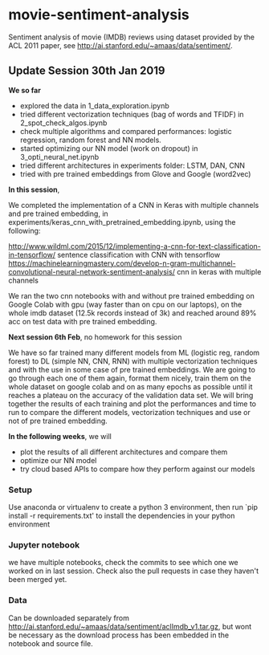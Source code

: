 # movie-sentiment-analysis
Sentiment analysis of movie (IMDB) reviews using dataset provided by the ACL 2011 paper, see http://ai.stanford.edu/~amaas/data/sentiment/.

## Update Session 30th Jan 2019 

**We so far**
- explored the data in 1_data_exploration.ipynb
- tried different vectorization techniques (bag of words and TFIDF) in 2_spot_check_algos.ipynb
- check multiple algorithms and compared performances: logistic regression, random forest and NN models. 
- started optimizing our NN model (work on dropout) in 3_opti_neural_net.ipynb
- tried different architectures in experiments folder: LSTM, DAN, CNN
- tried with pre trained embeddings from Glove and Google (word2vec)

**In this session**, 

We completed the implementation of a CNN in Keras with multiple channels and pre trained embedding, in experiments/keras_cnn_with_pretrained_embedding.ipynb, using the following:

http://www.wildml.com/2015/12/implementing-a-cnn-for-text-classification-in-tensorflow/ sentence classification with CNN with tensorflow
https://machinelearningmastery.com/develop-n-gram-multichannel-convolutional-neural-network-sentiment-analysis/ cnn in keras with multiple channels

We ran the two cnn notebooks with and without pre trained embedding on Google Colab with gpu (way faster than on cpu on our laptops), on the whole imdb dataset (12.5k records instead of 3k) and reached around 89% acc on test data with pre trained embedding. 

**Next session 6th Feb**, 
no homework for this session

We have so far trained many different models from ML (logistic reg, random forest) to DL (simple NN, CNN, RNN) with multiple vectorization techniques and with the use in some case of pre trained embeddings. We are going to go through each one of them again, format them nicely, train them on the whole dataset on google colab and on as many epochs as possible until it reaches a plateau on the accuracy of the validation data set. We will bring together the results of each training and plot the performances and time to run to compare the different models, vectorization techniques and use or not of pre trained embedding.


**In the following weeks**, we will
- plot the results of all different architectures and compare them
- optimize our NN model
- try cloud based APIs to compare how they perform against our models


### Setup
Use anaconda or virtualenv to create a python 3 environment, then
run `pip install -r requirements.txt' to install the dependencies in your python environment

### Jupyter notebook
we have multiple notebooks, check the commits to see which one we worked on in last session. Check also the pull requests in case they haven't been merged yet.


### Data 

Can be downloaded separately from http://ai.stanford.edu/~amaas/data/sentiment/aclImdb_v1.tar.gz, but wont be necessary as the download process has been embedded in the notebook and source file.
